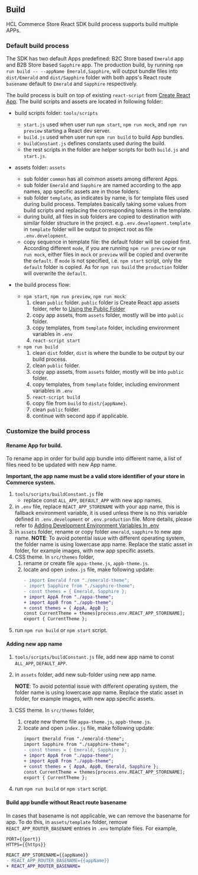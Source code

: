 ## Build

HCL Commerce Store React SDK build process supports build multiple APPs.

### Default build process

The SDK has two default Apps predefined: B2C Store based `Emerald` app and B2B Store based `Sapphire` app. The production build, by running `npm run build -- --appName Emerald,Sapphire`, will output bundle files into `dist/Emerald` and `dist/Sapphire` folder with both apps's React route `basename` default to `Emerald` and `Sapphire` respectively.

The build process is built on top of existing `react-script` from [Create React App](https://create-react-app.dev/). The build scripts and assets are located in following folder:

- build scripts folder: `tools/scripts`

  - `start.js` used when user run `npm start`, `npm run mock`, and `npm run preview` starting a React dev server.
  - `build.js` used when user run `npm run build` to build App bundles.
  - `buildConstant.js` defines constants used during the build.
  - the rest scripts in the folder are helper scripts for both `build.js` and `start.js`.

- assets folder: `assets`

  - sub folder `common` has all common assets among different Apps.
  - sub folder `Emerald` and `Sapphire` are named according to the app names, app specific assets are in those folders.
  - sub folder `template`, as indicates by name, is for template files used during build process. Templates basically taking some values from build scripts and replacing the corresponding tokens in the template.
  - during build, all files in sub folders are copied to destination with similar folder structure in the project. e.g.`.env.development.template` in `template` folder will be output to project root as file `.env.development`.
  - copy sequence in template file: the default folder will be copied first. According different `mode`, if you are running `npm run preview` or `npm run mock`, either files in `mock` or `preview` will be copied and overwrite the `default`. If `mode` is not specified, i.e. `npm start` script, only the `default` folder is copied. As for `npm run build` the `production` folder will overwrite the `default`.

- the build process flow:
  - `npm start`, `npm run preview`, `npm run mock`:
    1. clean `public` folder. `public` folder is Create React app assets folder, refer to [Using the Public Folder](https://create-react-app.dev/docs/using-the-public-folder)
    2. copy app assets, from `assets` folder, mostly will be into `public` folder.
    3. copy templates, from `template` folder, including environment variables in `.env`
    4. `react-script start`
  - `npm run build`
    1. clean `dist` folder, `dist` is where the bundle to be output by our build process.
    2. clean `public` folder.
    3. copy app assets, from `assets` folder, mostly will be into `public` folder.
    4. copy templates, from `template` folder, including environment variables in `.env`
    5. `react-script build`
    6. copy file from `build` to `dist/{appName}`.
    7. clean `public` folder.
    8. continue with second app if applicable.

### Customize the build process

#### Rename App for build.

To rename app in order for build app bundle into different name, a list of files need to be updated with new App name.

**Important, the app name must be a valid store identifier of your store in Commerce system.**

1. `tools/scripts/buildConstant.js` file
   - replace const `ALL_APP`, `DEFAULT_APP` with new app names.
2. in `.env` file, replace `REACT_APP_STORENAME` with your app name, this is fallback environment variable, it is used unless there is no this variable defined in `.env.development` or `.env.production` file. More details, please refer to [Adding Development Environment Variables In .env](https://create-react-app.dev/docs/adding-custom-environment-variables#adding-development-environment-variables-in-env)
3. in `assets` folder, rename or copy folder `emerald`, `sapphire` to new app name. **NOTE**: To avoid potential issue with different operating system, the folder name is using lowercase app name. Replace the static asset in folder, for example images, with new app specific assets.
4. CSS theme. In `src/themes` folder,
   1. rename or create file `appa-theme.js`, `appb-theme.js`.
   2. locate and open `index.js` file, make following update:
      ```diff
      - import Emerald from "./emerald-theme";
      - import Sapphire from "./sapphire-theme";
      - const themes = { Emerald, Sapphire };
      + import AppA from "./appa-theme";
      + import AppB from "./appb-theme";
      + const themes = { AppA, AppB };
      const CurrentTheme = themes[process.env.REACT_APP_STORENAME];
      export { CurrentTheme };
      ```
5. run `npm run build` or `npm start` script.

#### Adding new app name

1. `tools/scripts/buildConstant.js` file, add new app name to const `ALL_APP`, `DEFAULT_APP`.
2. in `assets` folder, add new sub-folder using new app name.

   **NOTE**: To avoid potential issue with different operating system, the folder name is using lowercase app name. Replace the static asset in folder, for example images, with new app specific assets.

3. CSS theme. In `src/themes` folder,
   1. create new theme file `appa-theme.js`, `appb-theme.js`.
   2. locate and open `index.js` file, make following update:
      ```diff
      import Emerald from "./emerald-theme";
      import Sapphire from "./sapphire-theme";
      - const themes = { Emerald, Sapphire };
      + import AppA from "./appa-theme";
      + import AppB from "./appb-theme";
      + const themes = { AppA, AppB, Emerald, Sapphire };
      const CurrentTheme = themes[process.env.REACT_APP_STORENAME];
      export { CurrentTheme };
      ```
4. run `npm run build` or `npm start` script.

#### Build app bundle without React route basename

In cases that basename is not applicable, we can remove the basename for app. To do this, in `assets/template` folder, remove `REACT_APP_ROUTER_BASENAME` entries in `.env` template files. For example,

```diff
PORT={{port}}
HTTPS={{https}}

REACT_APP_STORENAME={{appName}}
- REACT_APP_ROUTER_BASENAME={{appName}}
+ REACT_APP_ROUTER_BASENAME=
```
